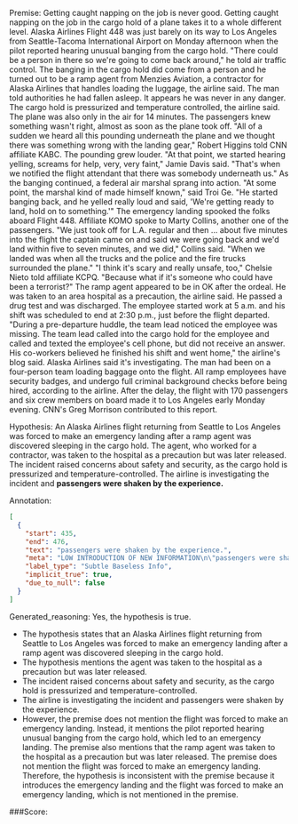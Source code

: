 
Premise:
Getting caught napping on the job is never good.  Getting caught napping on the job in the cargo hold of a plane takes it to a whole different level. Alaska Airlines Flight 448 was just barely on its way to Los Angeles from Seattle-Tacoma International Airport on Monday afternoon when the pilot reported hearing unusual banging from the cargo hold. "There could be a person in there so we're going to come back around," he told air traffic control. The banging in the cargo hold did come from a person and he turned out to be a ramp agent from Menzies Aviation, a contractor for Alaska Airlines that handles loading the luggage, the airline said.  The man told authorities he had fallen asleep. It appears he was never in any danger. The cargo hold is pressurized and temperature controlled, the airline said. The plane was also only in the air for 14 minutes. The passengers knew something wasn't right, almost as soon as the plane took off. "All of a sudden we heard all this pounding underneath the plane and we thought there was something wrong with the landing gear," Robert Higgins told CNN affiliate KABC. The pounding grew louder. "At that point, we started hearing yelling, screams for help, very, very faint," Jamie Davis said.  "That's when we notified the flight attendant that there was somebody underneath us." As the banging continued, a federal air marshal sprang into action. "At some point, the marshal kind of made himself known," said Troi Ge.  "He started banging back, and he yelled really loud and said, 'We're getting ready to land, hold on to something.'" The emergency landing spooked the folks aboard Flight 448. Affiliate KOMO spoke to Marty Collins, another one of the passengers. "We just took off for L.A. regular and then ... about five minutes into the flight the captain came on and said we were going back and we'd land within five to seven minutes, and we did," Collins said. "When we landed was when all the trucks and the police and the fire trucks surrounded the plane." "I think it's scary and really unsafe, too," Chelsie Nieto told affiliate KCPQ. "Because what if it's someone who could have been a terrorist?" The ramp agent appeared to be in OK after the ordeal. He was taken to an area hospital as a precaution, the airline said. He passed a drug test and was discharged. The employee started work at 5 a.m. and his shift was scheduled to end at 2:30 p.m., just before the flight departed. "During a pre-departure huddle, the team lead noticed the employee was missing. The team lead called into the cargo hold for the employee and called and texted the employee's cell phone, but did not receive an answer. His co-workers believed he finished his shift and went home," the airline's blog said. Alaska Airlines said it's investigating.  The man had been on a four-person team loading baggage onto the flight. All ramp employees have security badges, and undergo full criminal background checks before being hired, according to the airline. After the delay, the flight with 170 passengers and six crew members on board made it to Los Angeles early Monday evening. CNN's Greg Morrison contributed to this report.


Hypothesis:
An Alaska Airlines flight returning from Seattle to Los Angeles was forced to make an emergency landing after a ramp agent was discovered sleeping in the cargo hold. The agent, who worked for a contractor, was taken to the hospital as a precaution but was later released. The incident raised concerns about safety and security, as the cargo hold is pressurized and temperature-controlled. The airline is investigating the incident and **passengers were shaken by the experience.**

Annotation:
```json
[
  {
    "start": 435,
    "end": 476,
    "text": "passengers were shaken by the experience.",
    "meta": "LOW INTRODUCTION OF NEW INFORMATION\n\"passengers were shaken by the experience.\" was not mentioned in the source content",
    "label_type": "Subtle Baseless Info",
    "implicit_true": true,
    "due_to_null": false
  }
]
```

Generated_reasoning:
Yes, the hypothesis is true. 
- The hypothesis states that an Alaska Airlines flight returning from Seattle to Los Angeles was forced to make an emergency landing after a ramp agent was discovered sleeping in the cargo hold. 
- The hypothesis mentions the agent was taken to the hospital as a precaution but was later released. 
- The incident raised concerns about safety and security, as the cargo hold is pressurized and temperature-controlled. 
- The airline is investigating the incident and passengers were shaken by the experience. 
- However, the premise does not mention the flight was forced to make an emergency landing. Instead, it mentions the pilot reported hearing unusual banging from the cargo hold, which led to an emergency landing. The premise also mentions that the ramp agent was taken to the hospital as a precaution but was later released. The premise does not mention the flight was forced to make an emergency landing. Therefore, the hypothesis is inconsistent with the premise because it introduces the emergency landing and the flight was forced to make an emergency landing, which is not mentioned in the premise.

###Score:
